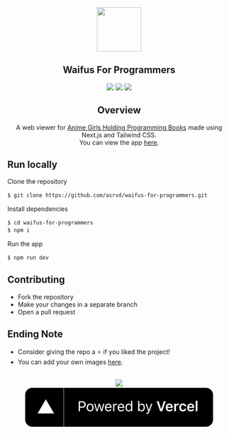 <div align="center">
  <img align="center" src="https://cdn3.emoji.gg/emojis/5608-zerotwo-flushed.png" border-radius="50%" width="100px" height="100px"/>
  <h2 align="center">Waifus For Programmers</h2>
  <img src="https://api.visitorbadge.io/api/VisitorHit?user=asrvd&repo=waifus-for-programmers&countColor=%2337d67a" />
  <img src="https://img.shields.io/github/license/asrvd/waifus-for-programmers?color=%2337d67a&style=for-the-badge" />
  <img src="https://vercelbadge.vercel.app/api/asrvd/waifus-for-programmers?style=for-the-badge&color=%2337d67a" />
</div>

<div align="center">
  <h2>Overview</h2>
  A web viewer for <a href="https://github.com/cat-milk/Anime-Girls-Holding-Programming-Books">Anime Girls Holding Programming Books</a> made using Next.js and Tailwind CSS.</br>
  You can view the app <a href="https://waifus-for-programmers.vercel.app">here</a>.
</div>

## Run locally

Clone the repository
```bash
$ git clone https://github.com/asrvd/waifus-for-programmers.git
```
Install dependencies
```bash
$ cd waifus-for-programmers
$ npm i
```
Run the app
```bash
$ npm run dev
```

## Contributing

- Fork the repository
- Make your changes in a separate branch
- Open a pull request

## Ending Note
- Consider giving the repo a ⭐ if you liked the project!
- You can add your own images [here](https://github.com/cat-milk/Anime-Girls-Holding-Programming-Books).
</br>
<div align="center">
   <img src="https://img.shields.io/badge/Made%20With-%E2%9D%A4-%2337d67a?style=for-the-badge" /></br>
   <a href="https://vercel.com?utm_source=waifus-for-programmers"><img src="https://raw.githubusercontent.com/abumalick/powered-by-vercel/master/powered-by-vercel.svg" /></a>
</div>
